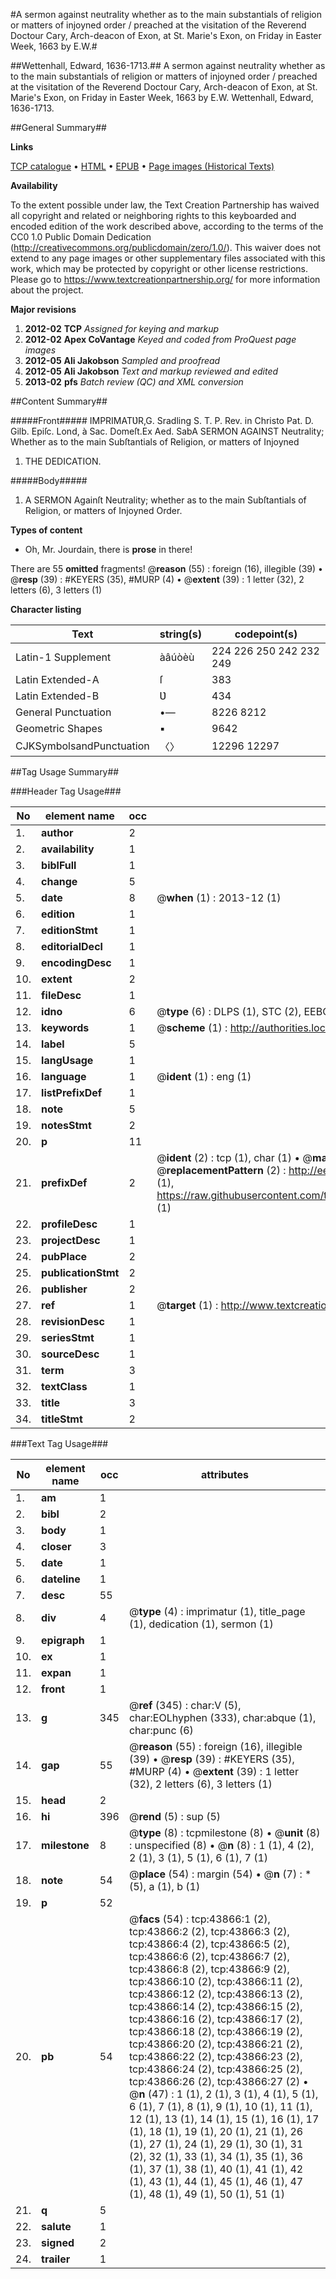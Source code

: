#A sermon against neutrality whether as to the main substantials of religion or matters of injoyned order / preached at the visitation of the Reverend Doctour Cary, Arch-deacon of Exon, at St. Marie's Exon, on Friday in Easter Week, 1663 by E.W.#

##Wettenhall, Edward, 1636-1713.##
A sermon against neutrality whether as to the main substantials of religion or matters of injoyned order / preached at the visitation of the Reverend Doctour Cary, Arch-deacon of Exon, at St. Marie's Exon, on Friday in Easter Week, 1663 by E.W.
Wettenhall, Edward, 1636-1713.

##General Summary##

**Links**

[TCP catalogue](http://www.ota.ox.ac.uk/tcp/)  • 
[HTML](http://tei.it.ox.ac.uk/tcp/Texts-HTML/free/A65/A65559.html)  • 
[EPUB](http://tei.it.ox.ac.uk/tcp/Texts-EPUB/free/A65/A65559.epub) • 
[Page images (Historical Texts)](https://historicaltexts.jisc.ac.uk/eebo-09626811e)

**Availability**

To the extent possible under law, the Text Creation Partnership has waived all copyright and related or neighboring rights to this keyboarded and encoded edition of the work described above, according to the terms of the CC0 1.0 Public Domain Dedication (http://creativecommons.org/publicdomain/zero/1.0/). This waiver does not extend to any page images or other supplementary files associated with this work, which may be protected by copyright or other license restrictions. Please go to https://www.textcreationpartnership.org/ for more information about the project.

**Major revisions**

1. __2012-02__ __TCP__ *Assigned for keying and markup*
1. __2012-02__ __Apex CoVantage__ *Keyed and coded from ProQuest page images*
1. __2012-05__ __Ali Jakobson__ *Sampled and proofread*
1. __2012-05__ __Ali Jakobson__ *Text and markup reviewed and edited*
1. __2013-02__ __pfs__ *Batch review (QC) and XML conversion*

##Content Summary##

#####Front#####
IMPRIMATƲR,G. Sradling S. T. P. Rev. in Christo Pat. D. Gilb. Epiſc. Lond, à Sac. Domeſt.Ex Aed. SabA SERMON AGAINST Neutrality; Whether as to the main Subſtantials of Religion, or matters of Injoyned
1. THE DEDICATION.

#####Body#####

1. A SERMON Againſt Neutrality; whether as to the main Subſtantials of Religion, or matters of Injoyned Order.

**Types of content**

  * Oh, Mr. Jourdain, there is **prose** in there!

There are 55 **omitted** fragments! 
 @__reason__ (55) : foreign (16), illegible (39)  •  @__resp__ (39) : #KEYERS (35), #MURP (4)  •  @__extent__ (39) : 1 letter (32), 2 letters (6), 3 letters (1)

**Character listing**


|Text|string(s)|codepoint(s)|
|---|---|---|
|Latin-1 Supplement|àâúòèù|224 226 250 242 232 249|
|Latin Extended-A|ſ|383|
|Latin Extended-B|Ʋ|434|
|General Punctuation|•—|8226 8212|
|Geometric Shapes|▪|9642|
|CJKSymbolsandPunctuation|〈〉|12296 12297|

##Tag Usage Summary##

###Header Tag Usage###

|No|element name|occ|attributes|
|---|---|---|---|
|1.|__author__|2||
|2.|__availability__|1||
|3.|__biblFull__|1||
|4.|__change__|5||
|5.|__date__|8| @__when__ (1) : 2013-12 (1)|
|6.|__edition__|1||
|7.|__editionStmt__|1||
|8.|__editorialDecl__|1||
|9.|__encodingDesc__|1||
|10.|__extent__|2||
|11.|__fileDesc__|1||
|12.|__idno__|6| @__type__ (6) : DLPS (1), STC (2), EEBO-CITATION (1), OCLC (1), VID (1)|
|13.|__keywords__|1| @__scheme__ (1) : http://authorities.loc.gov/ (1)|
|14.|__label__|5||
|15.|__langUsage__|1||
|16.|__language__|1| @__ident__ (1) : eng (1)|
|17.|__listPrefixDef__|1||
|18.|__note__|5||
|19.|__notesStmt__|2||
|20.|__p__|11||
|21.|__prefixDef__|2| @__ident__ (2) : tcp (1), char (1)  •  @__matchPattern__ (2) : ([0-9\-]+):([0-9IVX]+) (1), (.+) (1)  •  @__replacementPattern__ (2) : http://eebo.chadwyck.com/downloadtiff?vid=$1&page=$2 (1), https://raw.githubusercontent.com/textcreationpartnership/Texts/master/tcpchars.xml#$1 (1)|
|22.|__profileDesc__|1||
|23.|__projectDesc__|1||
|24.|__pubPlace__|2||
|25.|__publicationStmt__|2||
|26.|__publisher__|2||
|27.|__ref__|1| @__target__ (1) : http://www.textcreationpartnership.org/docs/. (1)|
|28.|__revisionDesc__|1||
|29.|__seriesStmt__|1||
|30.|__sourceDesc__|1||
|31.|__term__|3||
|32.|__textClass__|1||
|33.|__title__|3||
|34.|__titleStmt__|2||


###Text Tag Usage###

|No|element name|occ|attributes|
|---|---|---|---|
|1.|__am__|1||
|2.|__bibl__|2||
|3.|__body__|1||
|4.|__closer__|3||
|5.|__date__|1||
|6.|__dateline__|1||
|7.|__desc__|55||
|8.|__div__|4| @__type__ (4) : imprimatur (1), title_page (1), dedication (1), sermon (1)|
|9.|__epigraph__|1||
|10.|__ex__|1||
|11.|__expan__|1||
|12.|__front__|1||
|13.|__g__|345| @__ref__ (345) : char:V (5), char:EOLhyphen (333), char:abque (1), char:punc (6)|
|14.|__gap__|55| @__reason__ (55) : foreign (16), illegible (39)  •  @__resp__ (39) : #KEYERS (35), #MURP (4)  •  @__extent__ (39) : 1 letter (32), 2 letters (6), 3 letters (1)|
|15.|__head__|2||
|16.|__hi__|396| @__rend__ (5) : sup (5)|
|17.|__milestone__|8| @__type__ (8) : tcpmilestone (8)  •  @__unit__ (8) : unspecified (8)  •  @__n__ (8) : 1 (1), 4 (2), 2 (1), 3 (1), 5 (1), 6 (1), 7 (1)|
|18.|__note__|54| @__place__ (54) : margin (54)  •  @__n__ (7) : * (5), a (1), b (1)|
|19.|__p__|52||
|20.|__pb__|54| @__facs__ (54) : tcp:43866:1 (2), tcp:43866:2 (2), tcp:43866:3 (2), tcp:43866:4 (2), tcp:43866:5 (2), tcp:43866:6 (2), tcp:43866:7 (2), tcp:43866:8 (2), tcp:43866:9 (2), tcp:43866:10 (2), tcp:43866:11 (2), tcp:43866:12 (2), tcp:43866:13 (2), tcp:43866:14 (2), tcp:43866:15 (2), tcp:43866:16 (2), tcp:43866:17 (2), tcp:43866:18 (2), tcp:43866:19 (2), tcp:43866:20 (2), tcp:43866:21 (2), tcp:43866:22 (2), tcp:43866:23 (2), tcp:43866:24 (2), tcp:43866:25 (2), tcp:43866:26 (2), tcp:43866:27 (2)  •  @__n__ (47) : 1 (1), 2 (1), 3 (1), 4 (1), 5 (1), 6 (1), 7 (1), 8 (1), 9 (1), 10 (1), 11 (1), 12 (1), 13 (1), 14 (1), 15 (1), 16 (1), 17 (1), 18 (1), 19 (1), 20 (1), 21 (1), 26 (1), 27 (1), 24 (1), 29 (1), 30 (1), 31 (2), 32 (1), 33 (1), 34 (1), 35 (1), 36 (1), 37 (1), 38 (1), 40 (1), 41 (1), 42 (1), 43 (1), 44 (1), 45 (1), 46 (1), 47 (1), 48 (1), 49 (1), 50 (1), 51 (1)|
|21.|__q__|5||
|22.|__salute__|1||
|23.|__signed__|2||
|24.|__trailer__|1||
